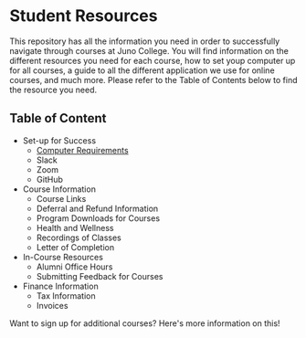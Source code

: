 # Student Resources
This repository has all the information you need in order to successfully navigate through courses at Juno College. You will find information on the different resources you need for each course, how to set youp computer up for all courses, a guide to all the different application we use for online courses, and much more. Please refer to the Table of Contents below to find the resource you need. 

## Table of Content
- Set-up for Success
  - [Computer Requirements](./liveOnline#computer-requirements) 
  - Slack
  - Zoom
  - GitHub
- Course Information
  - Course Links
  - Deferral and Refund Information
  - Program Downloads for Courses
  - Health and Wellness
  - Recordings of Classes
  - Letter of Completion
- In-Course Resources
  - Alumni Office Hours
  - Submitting Feedback for Courses
- Finance Information
  - Tax Information
  - Invoices

Want to sign up for additional courses? Here's more information on this!







 
